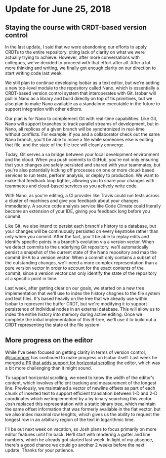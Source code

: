 # Update for June 25, 2018

## Staying the course with CRDT-based version control

In the last update, I said that we were abandoning our efforts to apply CRDTs to the entire repository. citing lack of clarity on what we were actually trying to achieve. However, after more conversations with collegues, we've decided to proceed with that effort after all. After a lot more thinking and writing, we finally got enough clarity on our direction to start writing code last week.

We still plan to continue developing Isobar as a text editor, but we're adding a new top-level module to the repository called Nano, which is essentially a CRDT-based version control system that interoperates with Git. Isobar will pull in Nano as a library and build directly on top of tis primitives, but we also plan to make Nano available as a standalone executable in the future to support integration with other editors.

Our plan is for Nano to complement Git with real-time capabilities. Like Git, Nano will support branches to track parallel streams of development, but in Nano, all replicas of a given branch will be synchronized in real-time without conflicts. For example, if you and a collaborator check out the same Nano branch, you'll be able to move a file while someones else is editing that file, and the state of the file tree will cleanly converge.

Today, Git serves a sa bridge between your local development environment and the cloud. When you push commits to GitHub, you're not only ensuring that your changes are safely persisted and shared with your teammates, but you're also potentially kicking off processes on one or more cloud-based services to run tests, perform analysis, or deploy to production. We want to make that feedback loop tighter, allowing you to share your changes with teammates and cloud-based services as you actively write code.

With Nano, as you're editing, a CI provider like Travis could run tests across a cluster of machines and give you feedback about your changes immediately. A source code analysis service like Code Climate could literally become an extension of your IDE, giving you feedback long before you commit.

Like Git, we also intend to persist each branch's history to a database, but your changes will be continuously persisted on every keystroke rather than only when you commit. After the fact, you'll be able to replay edits and identify specific points in a branch's evolution via a version vector. When we detect commits to the underlying Git repository, we'll automatically persist a snapshot of the current state of the Nano repository and map the commit SHA to a version vector. When a commit only contains a subset of the outstanding changes, we'll need a more complex representation than a pure version vector in order to account for the exact contents of the commit, since a version vector can only identify the state of the repository at a specific point in time.

Last week, after getting clear on our goals, we started on a new tree implementation that we'll use to index the history chagnes to the file system and text files. It's based heavily on the tree that we already use within Isobar to represent the buffer CRDT, but we're modifying it to support persistence of individual nodes in an external database. This will allow us to index the entire history into memory during active editing. Once we complete the initial implementation of this B-tree, we'll use it to build out a CRDT representing the state of the file system.

## More progress on the editor

While I've been focused on getting clarity in terms of version control, [@jsocooper](https://github.com/jsocooper) has continued to make progress on Isobar itself. Last week he merged [a PR that adds support for horizontal scrolling](https://github.com/siberianmh/isobar/pull/60) the editor, which was a bit more challenging than it might sound.

To support horizontal scrolling, we need to know the width of the editor's content, which involves efficient tracking and measurement of the longest line. Previously, we maintained a vector of newline offsets as part of each chunk of inserted text to support efficient translation between 1-D and 2-D coordinates which we implemented by a by binary searching this vector. Josh replaced this representation with a static binary tree, which maintain the same offset information that was formerly available in the flat vector, but we also index maximal row lenghts, which gives us the ability to request the longest row in an arbitrary region of the text in logarithmic time.

I'll be out next week on vacation, so Josh plans to focus primarily on more editor features until I'm back. He'll start with rendering a gutter and line numbers, which he already got started last week. In light of my absence, there's a good chance we could go another 2 weeks before the next update. Thanks for your patience.
